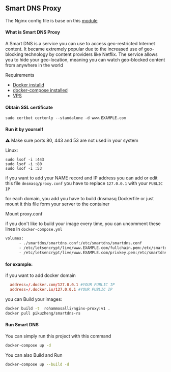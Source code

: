 ## Smart DNS Proxy 


The Nginx config file is base on this [module](http://nginx.org/en/docs/stream/ngx_stream_ssl_preread_module.html) 

#### What is Smart DNS Proxy 
A Smart DNS is a service you can use to access geo-restricted Internet content. It became extremely popular due to the increased use of geo-blocking technology by content providers like Netflix. The service allows you to hide your geo-location, meaning you can watch geo-blocked content from anywhere in the world

Requirements
- [Docker installd](https://docs.docker.com/engine/install/ubuntu/) 
- [docker-compose installed](https://docs.docker.com/compose/install/)
- [VPS](https://www.digitalocean.com/products/droplets/) 

#### Obtain SSL certificate 
`sudo certbot certonly --standalone -d www.EXAMPLE.com`

#### Run it by yourself 
:warning: Make sure ports 80, 443 and 53 are not used in your system

Linux:

```
sudo lsof -i :443
sudo lsof -i :80
sudo lsof -i :53
```
 
if you want to add your NAME record and IP address you can add or edit this file ```dnsmasq/proxy.conf``` you have to replace ```127.0.0.1``` with your ```PUBLIC IP‍ ```‍

for each domain, you add you have to build dnsmasq Dockerfile or just mount it this file form your server to the container

Mount proxy.conf 

if you don't like to build your image every time, you can uncomment these lines in ```docker-compose.yml``` 

```Dockerfile
volumes:
      - ./smartdns/smartdns.conf:/etc/smartdns/smartdns.conf
      - /etc/letsencrypt/live/www.EXAMPLE.com/fullchain.pem:/etc/smartdns/fullchain.pem
      - /etc/letsencrypt/live/www.EXAMPLE.com/privkey.pem:/etc/smartdns/privkey.pem
```

#### for example: 
  if you want to add docker domain 

```conf
  address=/.docker.com/127.0.0.1 #YOUR PUBLIC IP‍
  address=/.docker.io/127.0.0.1 #YOUR PUBLIC IP‍
```

you can Build your images:

```bash
docker build -t  rohammosalli/nginx-proxy:v1 .
docker pull pikuzheng/smartdns-rs
```

#### Run Smart DNS
You can simply run this project with this command 

```bash
docker-compose up -d
```

You can also Build and Run 

```bash
docker-compose up --build -d 
```
